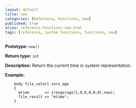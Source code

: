 ```yaml
---
layout: default
title: now
categories: [Reference, Functions, now]
published: true
alias: reference-functions-now.html
tags: [reference, system functions, functions, now]
---
```


**Prototype:** `now()`

**Return type:** `int`

**Description:** Return the current time in system representation.

**Example:**

```cf3
    body file_select zero_age
    {
      mtime       => irange(ago(1,0,0,0,0,0),now);
      file_result => "mtime";
    }
```
